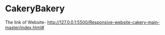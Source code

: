 # CakeryBakery

The link of Website- http://127.0.0.1:5500/Responsive-website-cakery-main-master/index.html#
